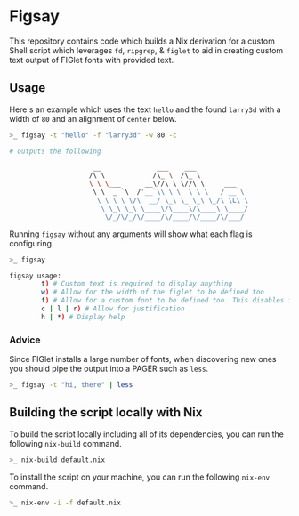 # Figsay

This repository contains code which builds a Nix derivation for a custom Shell
script which leverages `fd`, `ripgrep`, & `figlet` to aid in creating custom
text output of FIGlet fonts with provided text.

## Usage

Here's an example which uses the text `hello` and the found `larry3d` with a
width of `80` and an alignment of `center` below.

```sh
>_ figsay -t "hello" -f "larry3d" -w 80 -c

# outputs the following

                     __              ___    ___
                    /\ \            /\_ \  /\_ \
                    \ \ \___      __\//\ \ \//\ \     ___
                     \ \  _ `\  /'__`\\ \ \  \ \ \   / __`\
                      \ \ \ \ \/\  __/ \_\ \_ \_\ \_/\ \L\ \
                       \ \_\ \_\ \____\/\____\/\____\ \____/
                        \/_/\/_/\/____/\/____/\/____/\/___/


```

Running `figsay` without any arguments will show what each flag is configuring.

```sh
>_ figsay

figsay usage:
        t) # Custom text is required to display anything
        w) # Allow for the width of the figlet to be defined too
        f) # Allow for a custom font to be defined too. This disables iterating
        c | l | r) # Allow for justification
        h | *) # Display help
```

### Advice

Since FIGlet installs a large number of fonts, when discovering new ones you
should pipe the output into a PAGER such as `less`.

```sh
>_ figsay -t "hi, there" | less
```

## Building the script locally with Nix

To build the script locally including all of its dependencies, you can run the
following `nix-build` command.

```sh
>_ nix-build default.nix
```

To install the script on your machine, you can run the following `nix-env`
command.

```sh
>_ nix-env -i -f default.nix
```
